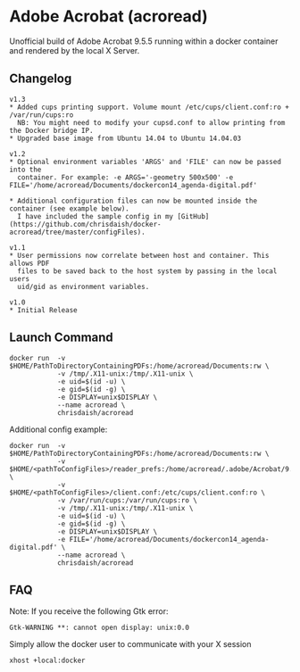# Adobe Acrobat (acroread)

Unofficial build of Adobe Acrobat 9.5.5 running within a docker container and
rendered by the local X Server.

## Changelog

```
v1.3
* Added cups printing support. Volume mount /etc/cups/client.conf:ro + /var/run/cups:ro
  NB: You might need to modify your cupsd.conf to allow printing from the Docker bridge IP.
* Upgraded base image from Ubuntu 14.04 to Ubuntu 14.04.03

v1.2
* Optional environment variables 'ARGS' and 'FILE' can now be passed into the
  container. For example: -e ARGS='-geometry 500x500' -e FILE='/home/acroread/Documents/dockercon14_agenda-digital.pdf'

* Additional configuration files can now be mounted inside the container (see example below).
  I have included the sample config in my [GitHub](https://github.com/chrisdaish/docker-acroread/tree/master/configFiles).

v1.1
* User permissions now correlate between host and container. This allows PDF
  files to be saved back to the host system by passing in the local users
  uid/gid as environment variables.

v1.0
* Initial Release
```

## Launch Command

```
docker run  -v $HOME/PathToDirectoryContainingPDFs:/home/acroread/Documents:rw \
            -v /tmp/.X11-unix:/tmp/.X11-unix \
            -e uid=$(id -u) \
            -e gid=$(id -g) \
            -e DISPLAY=unix$DISPLAY \
            --name acroread \
            chrisdaish/acroread
```

Additional config example:

```
docker run  -v $HOME/PathToDirectoryContainingPDFs:/home/acroread/Documents:rw \
            -v $HOME/<pathToConfigFiles>/reader_prefs:/home/acroread/.adobe/Acrobat/9.0/Preferences/reader_prefs:ro \
            -v $HOME/<pathToConfigFiles>/client.conf:/etc/cups/client.conf:ro \
            -v /var/run/cups:/var/run/cups:ro \
            -v /tmp/.X11-unix:/tmp/.X11-unix \
            -e uid=$(id -u) \
            -e gid=$(id -g) \
            -e DISPLAY=unix$DISPLAY \
            -e FILE='/home/acroread/Documents/dockercon14_agenda-digital.pdf' \
            --name acroread \
            chrisdaish/acroread
```

## FAQ

Note: If you receive the following Gtk error:

```
Gtk-WARNING **: cannot open display: unix:0.0
```

Simply allow the docker user to communicate with your X session

```
xhost +local:docker
```
